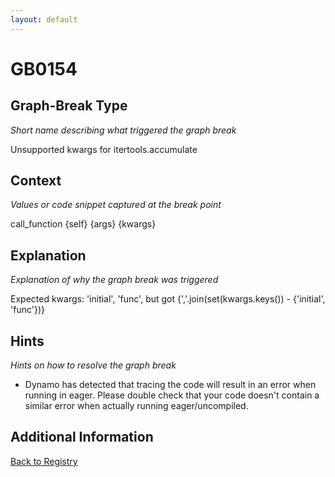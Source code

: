 ```yaml
---
layout: default
---
```

# GB0154

## Graph-Break Type
*Short name describing what triggered the graph break*

Unsupported kwargs for itertools.accumulate

## Context
*Values or code snippet captured at the break point*

call_function {self} {args} {kwargs}

## Explanation
*Explanation of why the graph break was triggered*

Expected kwargs: 'initial', 'func', but got {','.join(set(kwargs.keys()) - {'initial', 'func'})}

## Hints
*Hints on how to resolve the graph break*

- Dynamo has detected that tracing the code will result in an error when running in eager. Please double check that your code doesn't contain a similar error when actually running eager/uncompiled.


## Additional Information

<!-- ADDITIONAL INFORMATION START - Add custom information below this line -->

<!-- ADDITIONAL INFORMATION END -->

[Back to Registry](../index.html)
